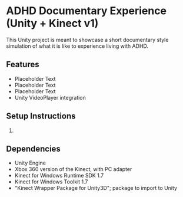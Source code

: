 # ADHD Documentary Experience (Unity + Kinect v1)

This Unity project is meant to showcase a short documentary style simulation of what it is like to experience living with ADHD.


## Features
- Placeholder Text
- Placeholder Text
- Placeholder Text
- Unity VideoPlayer integration

## Setup Instructions

1. 

## Dependencies

- Unity Engine
- Xbox 360 version of the Kinect, with PC adapter
- Kinect for Windows Runtime SDK 1.7
- Kinect for Windows Toolkit 1.7
- "Kinect Wrapper Package for Unity3D"; package to import to Unity
